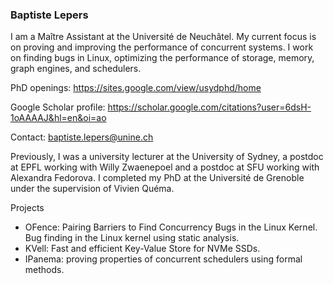 ### Baptiste Lepers

I am a Maître Assistant at the Université de Neuchâtel. My current focus is on proving and improving the performance of concurrent systems. I work on finding bugs in Linux, optimizing the performance of storage, memory, graph engines, and schedulers.

PhD openings: https://sites.google.com/view/usydphd/home 

Google Scholar profile: https://scholar.google.com/citations?user=6dsH-1oAAAAJ&hl=en&oi=ao

Contact: baptiste.lepers@unine.ch

Previously, I was a university lecturer at the University of Sydney, a postdoc at EPFL working with Willy Zwaenepoel and a postdoc at SFU working with Alexandra Fedorova. I completed my PhD at the Université de Grenoble under the supervision of Vivien Quéma. 

Projects
* OFence: Pairing Barriers to Find Concurrency Bugs in the Linux Kernel. Bug finding in the Linux kernel using static analysis.
* KVell: Fast and efficient Key-Value Store for NVMe SSDs.
* IPanema: proving properties of concurrent schedulers using formal methods.
